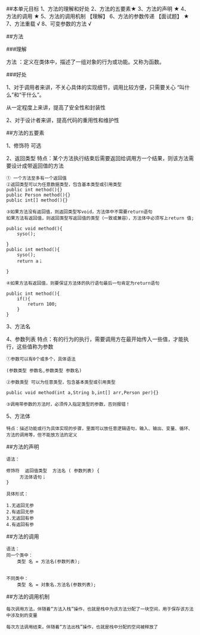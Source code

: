 ##本单元目标
	1、方法的理解和好处
	2、方法的五要素★
	3、方法的声明 ★
	4、方法的调用 ★
	5、方法的调用机制 【理解】
	6、方法的参数传递 【面试题】 ★
	7、方法重载 √
	8、可变参数的方法 √



##方法

###理解

方法 ：定义在类体中，描述了一组对象的行为或功能。又称为函数。


###好处

1、对于调用者来讲，不关心具体的实现细节，调用比较方便，只需要关心
“叫什么”和“干什么”。

从一定程度上来讲，提高了安全性和封装性


2、对于设计者来讲，提高代码的重用性和维护性



##方法的五要素

1、修饰符
	可选

2、返回类型
	特点：某个方法执行结束后需要返回给调用方一个结果，则该方法需要设计成带返回值的方法
	

	① 一个方法至多有一个返回值
	②返回类型可以为任意数据类型，包含基本类型或引用类型
	public int method(){}
	public Person method(){}
	public int[] method(){}

	③如果方法没有返回值，则返回类型写void，方法体中不需要return语句
	如果方法有返回值，则返回类型写返回值的类型（一致或兼容），方法体中必须写上return 值;

	public void method(){
		syso();
		
	}
	public int method(){
		syso();
		return a；
		
	}

	④如果方法有返回值，则要保证方法体的执行语句最后一句肯定为return语句

	public int method(){
		if(){
			return 100;
		}
	}


3、方法名

4、参数列表
	特点：有的行为的执行，需要调用方在最开始传入一些值，才能执行，这些值称为参数

	①参数可以有0个或多个，具体语法

	(参数类型 参数名,参数类型 参数名)

	②参数类型 可以为任意类型，包含基本类型或引用类型

	public void method(int a,String b,int[] arr,Person per){}

	③调用带参数的方法时，必须传入指定类型的参数，否则报错！


5、方法体

	特点：描述功能或行为具体实现的步骤，里面可以放任意逻辑语句，输入、输出、变量、循环、方法的调用等，但不能放方法的定义


	


##方法的声明

	语法：

	修饰符  返回值类型  方法名 ( 参数列表) {
	  	 方法体语句；
	} 

	具体形式：

	1.无返回无参
	2.有返回无参
	3.无返回有参
	4.有返回有参

##方法的调用

	语法：
	同一个类中：	
		类型 名 = 方法名(参数列表);
			

	不同类中：
		类型 名 = 对象名.方法名(参数列表);

##方法的调用机制

	每次调用方法，伴随着“方法入栈”操作，也就是栈中为该方法分配了一块空间，用于保存该方法中涉及到的变量

	每次方法调用结束，伴随着“方法出栈”操作，也就是栈中分配的空间被释放了